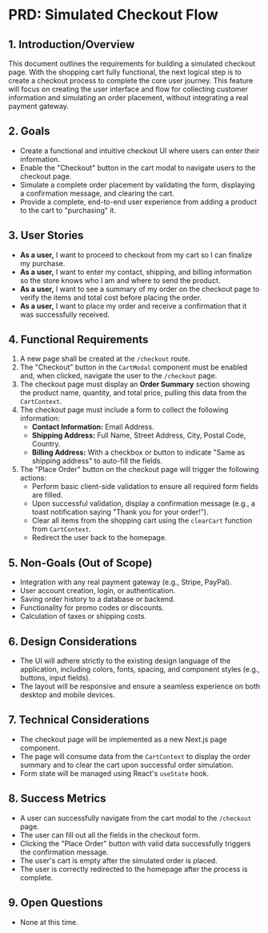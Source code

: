 # PRD: Simulated Checkout Flow

## 1. Introduction/Overview

This document outlines the requirements for building a simulated checkout page. With the shopping cart fully functional, the next logical step is to create a checkout process to complete the core user journey. This feature will focus on creating the user interface and flow for collecting customer information and simulating an order placement, without integrating a real payment gateway.

## 2. Goals

- Create a functional and intuitive checkout UI where users can enter their information.
- Enable the "Checkout" button in the cart modal to navigate users to the checkout page.
- Simulate a complete order placement by validating the form, displaying a confirmation message, and clearing the cart.
- Provide a complete, end-to-end user experience from adding a product to the cart to "purchasing" it.

## 3. User Stories

- **As a user,** I want to proceed to checkout from my cart so I can finalize my purchase.
- **As a user,** I want to enter my contact, shipping, and billing information so the store knows who I am and where to send the product.
- **As a user,** I want to see a summary of my order on the checkout page to verify the items and total cost before placing the order.
- **As a user,** I want to place my order and receive a confirmation that it was successfully received.

## 4. Functional Requirements

1.  A new page shall be created at the `/checkout` route.
2.  The "Checkout" button in the `CartModal` component must be enabled and, when clicked, navigate the user to the `/checkout` page.
3.  The checkout page must display an **Order Summary** section showing the product name, quantity, and total price, pulling this data from the `CartContext`.
4.  The checkout page must include a form to collect the following information:
    - **Contact Information:** Email Address.
    - **Shipping Address:** Full Name, Street Address, City, Postal Code, Country.
    - **Billing Address:** With a checkbox or button to indicate "Same as shipping address" to auto-fill the fields.
5.  The "Place Order" button on the checkout page will trigger the following actions:
    - Perform basic client-side validation to ensure all required form fields are filled.
    - Upon successful validation, display a confirmation message (e.g., a toast notification saying "Thank you for your order!").
    - Clear all items from the shopping cart using the `clearCart` function from `CartContext`.
    - Redirect the user back to the homepage.

## 5. Non-Goals (Out of Scope)

- Integration with any real payment gateway (e.g., Stripe, PayPal).
- User account creation, login, or authentication.
- Saving order history to a database or backend.
- Functionality for promo codes or discounts.
- Calculation of taxes or shipping costs.

## 6. Design Considerations

- The UI will adhere strictly to the existing design language of the application, including colors, fonts, spacing, and component styles (e.g., buttons, input fields).
- The layout will be responsive and ensure a seamless experience on both desktop and mobile devices.

## 7. Technical Considerations

- The checkout page will be implemented as a new Next.js page component.
- The page will consume data from the `CartContext` to display the order summary and to clear the cart upon successful order simulation.
- Form state will be managed using React's `useState` hook.

## 8. Success Metrics

- A user can successfully navigate from the cart modal to the `/checkout` page.
- The user can fill out all the fields in the checkout form.
- Clicking the "Place Order" button with valid data successfully triggers the confirmation message.
- The user's cart is empty after the simulated order is placed.
- The user is correctly redirected to the homepage after the process is complete.

## 9. Open Questions

- None at this time.
